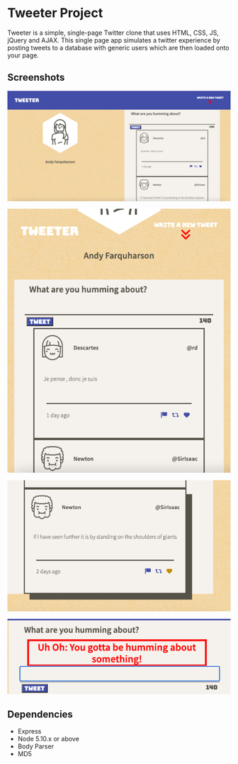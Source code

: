 # Tweeter Project

Tweeter is a simple, single-page Twitter clone that uses HTML, CSS, JS, jQuery and AJAX. This single page app simulates a twitter experience by posting tweets to a database with generic users which are then loaded onto your page.


## Screenshots

![Full view of a tweeter page on a larger screen](https://github.com/andyfarquharson/tweeter/blob/master/docs/responsive-design-large.png?raw=true)

![Full view of a tweeter page on a smaller screen](https://github.com/andyfarquharson/tweeter/blob/master/docs/responsive-design-small.png?raw=true)

![Showing off some of the hover css attributes](https://github.com/andyfarquharson/tweeter/blob/master/docs/hover-functions.png?raw=true)

![Screenshot of error message when you try to tweet without typing anything](https://github.com/andyfarquharson/tweeter/blob/master/docs/error-text.png?raw=true)


## Dependencies

- Express
- Node 5.10.x or above
- Body Parser
- MD5

